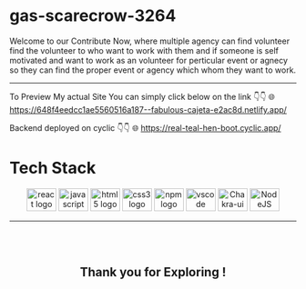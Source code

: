 # gas-scarecrow-3264

Welcome to our Contribute Now, where multiple agency can find volunteer find the volunteer to who want to work with them
and if someone is self motivated and want to work as an volunteer for perticular event or agnecy so they can find the proper event or agency which whom they want to work.

<hr>

To Preview My actual Site You can simply click below on the link 👇👇 🌐 https://648f4eedcc1ae5560516a187--fabulous-cajeta-e2ac8d.netlify.app/

Backend deployed on cyclic 👇👇 🌐
https://real-teal-hen-boot.cyclic.app/

# Tech Stack

<div align="center">
 <img src="https://cdn.jsdelivr.net/gh/devicons/devicon/icons/react/react-original.svg" height="40" width="52" alt="react logo"  />
  <img src="https://cdn.jsdelivr.net/gh/devicons/devicon/icons/javascript/javascript-original.svg" height="40" width="52" alt="javascript logo"  />
  <img src="https://cdn.jsdelivr.net/gh/devicons/devicon/icons/html5/html5-original.svg" height="40" width="52" alt="html5 logo"  />
  <img src="https://cdn.jsdelivr.net/gh/devicons/devicon/icons/css3/css3-original.svg" height="40" width="52" alt="css3 logo"  />
  <img src="https://cdn.jsdelivr.net/gh/devicons/devicon/icons/npm/npm-original-wordmark.svg" height="40" width="52" alt="npm logo"  />
  <img src="https://cdn.jsdelivr.net/gh/devicons/devicon/icons/vscode/vscode-original.svg" height="40" width="52" alt="vscode logo"  />
  <img src="https://www.happylifecreators.com/wp/wp-content/uploads/2022/06/chakra-ui_title2-400x400.png" height="40" width="52" alt="Chakra-ui"  />
  <img src="https://nodejs.org/static/images/logo.svg" height="40" width="52" alt="NodeJS"  />
  

</div>
<hr>
<br>
<br>
<div align="center">
<h2>Thank you for Exploring !</h2>
  </div>
